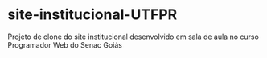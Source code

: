 # site-institucional-UTFPR
Projeto de clone do site institucional desenvolvido em sala de aula no curso Programador Web do Senac Goiás

